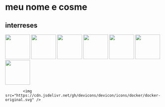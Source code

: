  <h1>
    meu nome e cosme
   </h1>
   <h2>interreses</h2>
<img src="https://cdn.jsdelivr.net/gh/devicons/devicon/icons/cplusplus/cplusplus-original.svg" width="80" height="80" />
<img src="https://cdn.jsdelivr.net/gh/devicons/devicon/icons/arduino/arduino-original-wordmark.svg" width="80" height="80"/>
<img src="https://cdn.jsdelivr.net/gh/devicons/devicon/icons/css3/css3-original-wordmark.svg" width="80" height="80"/>
<img src="https://cdn.jsdelivr.net/gh/devicons/devicon/icons/django/django-plain.svg" width="80" height="80"/>
<img src="https://cdn.jsdelivr.net/gh/devicons/devicon/icons/html5/html5-original.svg" width="80" height="80"/>
<img src="https://cdn.jsdelivr.net/gh/devicons/devicon/icons/javascript/javascript-original.svg" width="80" height="80"/>
<img src="https://cdn.jsdelivr.net/gh/devicons/devicon/icons/python/python-original.svg" width="80" height="80"/>
          
          
          
          
            <img src="https://cdn.jsdelivr.net/gh/devicons/devicon/icons/docker/docker-original.svg" />
          

